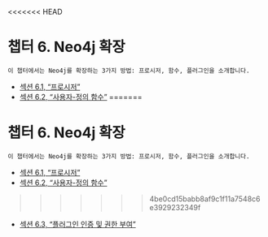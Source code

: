 <<<<<<< HEAD
# 챕터 6. Neo4j 확장


```
이 챕터에서는 Neo4j를 확장하는 3가지 방법: 프로시저, 함수, 플러그인을 소개합니다. 
```

+ [섹션 6.1, “프로시저”](extending-neo4j/procedures.md)
+ [섹션 6.2, “사용자-정의 함수”](extending-neo4j/cypher-functions.md)
=======
# 챕터 6. Neo4j 확장


```
이 챕터에서는 Neo4j를 확장하는 3가지 방법: 프로시저, 함수, 플러그인을 소개합니다. 
```

+ [섹션 6.1, “프로시저”](extending-neo4j/procedures.md)
+ [섹션 6.2, “사용자-정의 함수”](extending-neo4j/cypher-functions.md)
>>>>>>> 4be0cd15babb8af9c1f11a7548c6e3929232349f
+ [섹션 6.3, “플러그인 인증 및 권한 부여”](extending-neo4j/auth-plugins.md)